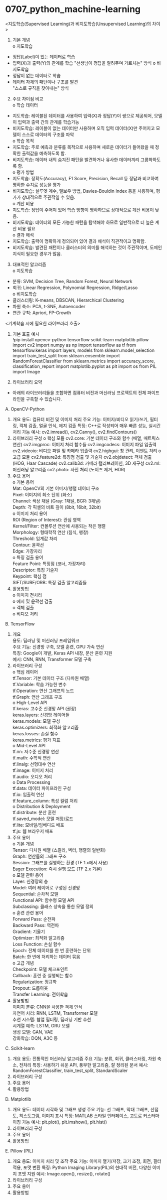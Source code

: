 # 0707_python_machine-learning
<지도학습(Supervised Learning)과 비지도학습(Unsupervised Learning)의 차이>
1. 기본 개념  
o 지도학습  
- 정답(Label)이 있는 데이터로 학습
- 입력(X)과 출력(Y)의 관계를 학습
   "선생님이 정답을 알려주며 가르치는" 방식
o 비지도학습  
- 정답이 없는 데이터로 학습  
- 데이터 자체의 패턴이나 구조를 발견  
   "스스로 규칙을 찾아내는" 방식  
2. 주요 차이점 비교  
o 학습 데이터  
- 지도학습: 레이블된 데이터를 사용하여 입력(X)과 정답(Y)이 쌍으로 제공되어, 모델이 입력과 출력 간의 관계를 학습가능  
- 비지도학습: 레이블이 없는 데이터만 사용하며 오직 입력 데이터(X)만 주어지고 모델이 스스로 데이터의 구조를 파악  
o 학습 목적  
- 지도학습: 주로 예측과 분류를 목적으로 사용하며 새로운 데이터가 들어왔을 때 정확한 출력값을 예측하도록 함.  
- 비지도학습: 데이터 내의 숨겨진 패턴을 발견하거나 유사한 데이터끼리 그룹화하도록 함.  
o 평가 방법  
- 지도학습: 정확도(Accuracy), F1 Score, Precision, Recall 등 정답과 비교하여 명확한 수치로 성능을 평가  
- 비지도학습: 실루엣 계수, 엘보우 방법, Davies-Bouldin Index 등을 사용하며, 평가가 상대적으로 주관적일 수 있음.  
o 계산 비용  
- 지도학습: 정답이 주어져 있어 학습 방향이 명확하므로 상대적으로 계산 비용이 낮음.  
- 비지도학습: 데이터의 모든 가능한 패턴을 탐색해야 하므로 일반적으로 더 높은 계산 비용 필요  
o 결과 해석  
- 지도학습: 출력이 명확하게 정의되어 있어 결과 해석이 직관적이고 명확함.  
- 비지도학습: 발견된 패턴이나 클러스터의 의미를 해석하는 것이 주관적이며, 도메인 지식이 필요한 경우가 많음.  
3. 대표적인 알고리즘  
o 지도학습  
- 분류: SVM, Decision Tree, Random Forest, Neural Network  
- 회귀: Linear Regression, Polynomial Regression, Ridge/Lasso  
o 비지도학습  
- 클러스터링: K-means, DBSCAN, Hierarchical Clustering  
- 차원 축소: PCA, t-SNE, Autoencoder  
- 연관 규칙: Apriori, FP-Growth  

<기계학습 시에 필요한 라이브러리 호출>  
1. 기본 호출 예시  
!pip install opencv-python tensorflow scikit-learn matplotlib pillow    
import cv2
import numpy as np
import tensorflow as tf
from tensorflow.keras import layers, models
from sklearn.model_selection import train_test_split
from sklearn.ensemble import RandomForestClassifier
from sklearn.metrics import accuracy_score, classification_report
import matplotlib.pyplot as plt
import os from PIL import Image

2. 라이브러리 요약
- 아래의 라이브러리들을 조합하면 컴퓨터 비전과 머신러닝 프로젝트의 전체 파이프라인을 구축할 수 있습니다.
  
A. OpenCV-Python
1) 개요
용도: 컴퓨터 비전 및 이미지 처리
주요 기능: 이미지/비디오 읽기/쓰기, 필터링, 객체 검출, 얼굴 인식, 에지 검출
특징: C++로 작성되어 매우 빠른 성능, 실시간 처리 가능
예시: cv2.imread(), cv2.Canny(), cv2.findContours()
2) 라이브러리 구성
o 핵심 모듈
cv2.core: 기본 데이터 구조와 함수 (배열, 매트릭스 연산)
cv2.imgproc: 이미지 처리 함수들
cv2.imgcodecs: 이미지 파일 입출력
cv2.videoio: 비디오 파일 및 카메라 입출력
cv2.highgui: 창 관리, 이벤트 처리
o 고급 모듈
cv2.feature2d: 특징점 검출 및 기술자
cv2.objdetect: 객체 검출 (HOG, Haar Cascade)
cv2.calib3d: 카메라 캘리브레이션, 3D 재구성
cv2.ml: 머신러닝 알고리즘
cv2.photo: 사진 처리 (노이즈 제거, HDR)
3) 주요 용어  
o 기본 용어  
Mat: OpenCV의 기본 이미지/행렬 데이터 구조  
Pixel: 이미지의 최소 단위 (화소)  
Channel: 색상 채널 (Gray: 1채널, BGR: 3채널)  
Depth: 각 픽셀의 비트 깊이 (8bit, 16bit, 32bit)  
o 이미지 처리 용어  
ROI (Region of Interest): 관심 영역  
Kernel/Filter: 컨볼루션 연산에 사용되는 작은 행렬  
Morphology: 형태학적 연산 (침식, 팽창)  
Threshold: 임계값 처리  
Contour: 윤곽선  
Edge: 가장자리  
o 특징 검출 용어  
Feature Point: 특징점 (코너, 가장자리)  
Descriptor: 특징 기술자  
Keypoint: 핵심 점  
SIFT/SURF/ORB: 특징 검출 알고리즘들  
4) 활용방법  
o 이미지 전처리  
o 에지 및 윤곽선 검출  
o 객체 검출  
o 비디오 처리  

B. TensorFlow  
1) 개요  
용도: 딥러닝 및 머신러닝 프레임워크  
주요 기능: 신경망 구축, 모델 훈련, GPU 가속 연산  
특징: Google이 개발, Keras API 내장, 분산 훈련 지원  
예시: CNN, RNN, Transformer 모델 구축  
2) 라이브러리 구성  
o 핵심 레이어  
tf.Tensor: 기본 데이터 구조 (다차원 배열)  
tf.Variable: 학습 가능한 변수  
tf.Operation: 연산 그래프의 노드  
tf.Graph: 연산 그래프 구조  
o High-Level API  
tf.keras: 고수준 신경망 API (권장)  
keras.layers: 신경망 레이어들  
keras.models: 모델 구성  
keras.optimizers: 최적화 알고리즘  
keras.losses: 손실 함수  
keras.metrics: 평가 지표  
o Mid-Level API  
tf.nn: 저수준 신경망 연산  
tf.math: 수학적 연산  
tf.linalg: 선형대수 연산  
tf.image: 이미지 처리  
tf.audio: 오디오 처리  
o Data Processing  
tf.data: 데이터 파이프라인 구성  
tf.io: 입출력 연산  
tf.feature_column: 특성 컬럼 처리  
o Distribution & Deployment  
tf.distribute: 분산 훈련  
tf.saved_model: 모델 저장/로드  
tf.lite: 모바일/임베디드 배포  
tf.js: 웹 브라우저 배포  
3) 주요 용어  
o 기본 개념  
Tensor: 다차원 배열 (스칼라, 벡터, 행렬의 일반화)  
Graph: 연산들의 그래프 구조  
Session: 그래프를 실행하는 환경 (TF 1.x에서 사용)  
Eager Execution: 즉시 실행 모드 (TF 2.x 기본)  
o 모델 관련 용어  
Layer: 신경망의 층  
Model: 여러 레이어로 구성된 신경망  
Sequential: 순차적 모델  
Functional API: 함수형 모델 API  
Subclassing: 클래스 상속을 통한 모델 정의  
o 훈련 관련 용어  
Forward Pass: 순전파  
Backward Pass: 역전파  
Gradient: 기울기  
Optimizer: 최적화 알고리즘  
Loss Function: 손실 함수  
Epoch: 전체 데이터를 한 번 훈련하는 단위  
Batch: 한 번에 처리하는 데이터 묶음  
o 고급 개념  
Checkpoint: 모델 체크포인트  
Callback: 훈련 중 실행되는 함수  
Regularization: 정규화  
Dropout: 드롭아웃  
Transfer Learning: 전이학습  
4) 활용방법  
이미지 분류: CNN을 사용한 객체 인식  
자연어 처리: RNN, LSTM, Transformer 모델  
추천 시스템: 협업 필터링, 딥러닝 기반 추천  
시계열 예측: LSTM, GRU 모델  
생성 모델: GAN, VAE  
강화학습: DQN, A3C 등  

C. Scikit-learn
1) 개요
용도: 전통적인 머신러닝 알고리즘
주요 기능: 분류, 회귀, 클러스터링, 차원 축소, 전처리
특징: 사용하기 쉬운 API, 풍부한 알고리즘, 잘 정리된 문서
예시: RandomForestClassifier, train_test_split, StandardScaler
2) 라이브러리 구성
3) 주요 용어
4) 활용방법

D. Matplotlib
1) 개요
용도: 데이터 시각화 및 그래프 생성
주요 기능: 선 그래프, 막대 그래프, 산점도, 히스토그램, 이미지 표시
특징: MATLAB 스타일 인터페이스, 고도로 커스터마이징 가능
예시: plt.plot(), plt.imshow(), plt.hist()
2) 라이브러리 구성
3) 주요 용어
4) 활용방법
   
E. Pillow (PIL)
1) 개요
용도: 이미지 처리 및 조작
주요 기능: 이미지 열기/저장, 크기 조정, 회전, 필터 적용, 포맷 변환
특징: Python Imaging Library(PIL)의 현대적 버전, 다양한 이미지 포맷 지원
예시: Image.open(), resize(), rotate()
2) 라이브러리 구성
3) 주요 용어
4) 활용방법
